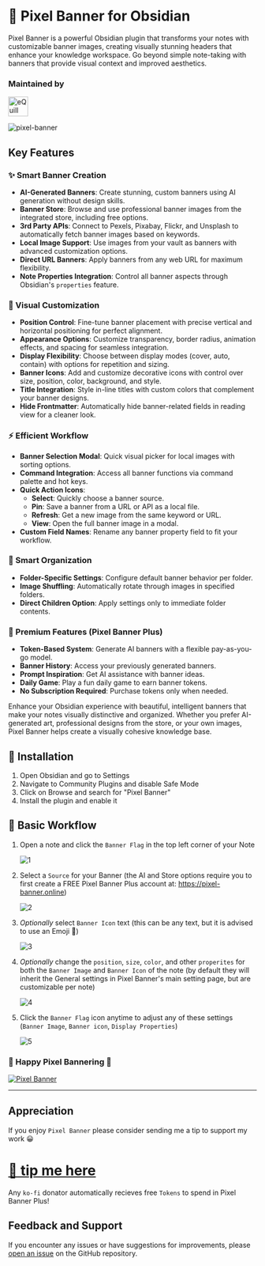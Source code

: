 # 🚩 Pixel Banner for Obsidian

Pixel Banner is a powerful Obsidian plugin that transforms your notes with customizable banner images, creating visually stunning headers that enhance your knowledge workspace. Go beyond simple note-taking with banners that provide visual context and improved aesthetics.

### Maintained by
<a href="https://www.equilllabs.com">
  <img src="https://raw.githubusercontent.com/jparkerweb/eQuill-Labs/refs/heads/main/src/static/images/logo-text-outline.png" alt="eQuill Labs" height="40">
</a>

<br>

![pixel-banner](img/pixel-banner.jpg)

## Key Features

### ✨ Smart Banner Creation
- **AI-Generated Banners**: Create stunning, custom banners using AI generation without design skills.
- **Banner Store**: Browse and use professional banner images from the integrated store, including free options.
- **3rd Party APIs**: Connect to Pexels, Pixabay, Flickr, and Unsplash to automatically fetch banner images based on keywords.
- **Local Image Support**: Use images from your vault as banners with advanced customization options.
- **Direct URL Banners**: Apply banners from any web URL for maximum flexibility.
- **Note Properties Integration**: Control all banner aspects through Obsidian's `properties` feature.

### 🎨 Visual Customization
- **Position Control**: Fine-tune banner placement with precise vertical and horizontal positioning for perfect alignment.
- **Appearance Options**: Customize transparency, border radius, animation effects, and spacing for seamless integration.
- **Display Flexibility**: Choose between display modes (cover, auto, contain) with options for repetition and sizing.
- **Banner Icons**: Add and customize decorative icons with control over size, position, color, background, and style.
- **Title Integration**: Style in-line titles with custom colors that complement your banner designs.
- **Hide Frontmatter**: Automatically hide banner-related fields in reading view for a cleaner look.

### ⚡ Efficient Workflow
- **Banner Selection Modal**: Quick visual picker for local images with sorting options.
- **Command Integration**: Access all banner functions via command palette and hot keys.
- **Quick Action Icons**:
    - **Select**: Quickly choose a banner source.
    - **Pin**: Save a banner from a URL or API as a local file.
    - **Refresh**: Get a new image from the same keyword or URL.
    - **View**: Open the full banner image in a modal.
- **Custom Field Names**: Rename any banner property field to fit your workflow.

### 📂 Smart Organization
- **Folder-Specific Settings**: Configure default banner behavior per folder.
- **Image Shuffling**: Automatically rotate through images in specified folders.
- **Direct Children Option**: Apply settings only to immediate folder contents.

### 💎 Premium Features (Pixel Banner Plus)
- **Token-Based System**: Generate AI banners with a flexible pay-as-you-go model.
- **Banner History**: Access your previously generated banners.
- **Prompt Inspiration**: Get AI assistance with banner ideas.
- **Daily Game**: Play a fun daily game to earn banner tokens.
- **No Subscription Required**: Purchase tokens only when needed.

Enhance your Obsidian experience with beautiful, intelligent banners that make your notes visually distinctive and organized. Whether you prefer AI-generated art, professional designs from the store, or your own images, Pixel Banner helps create a visually cohesive knowledge base.

## 🔧 Installation

1. Open Obsidian and go to Settings
2. Navigate to Community Plugins and disable Safe Mode
3. Click on Browse and search for "Pixel Banner"
4. Install the plugin and enable it

## 🚀 Basic Workflow

1. Open a note and click the `Banner Flag` in the top left corner of your Note  

    ![1](https://raw.githubusercontent.com/jparkerweb/pixel-banner/refs/heads/main/img/1.jpg)

2. Select a `Source` for your Banner (the AI and Store options require you to first create a FREE Pixel Banner Plus account at: https://pixel-banner.online)  

    ![2](https://raw.githubusercontent.com/jparkerweb/pixel-banner/refs/heads/main/img/2.jpg)

3. _Optionally_ select `Banner Icon` text (this can be any text, but it is advised to use an Emoji 🤣)

    ![3](https://raw.githubusercontent.com/jparkerweb/pixel-banner/refs/heads/main/img/3.jpg)

4. _Optionally_ change the `position`, `size`, `color`, and other `properites` for both the `Banner Image` and `Banner Icon` of the note (by default they will inherit the General settings in Pixel Banner's main setting page, but are customizable per note)

    ![4](https://raw.githubusercontent.com/jparkerweb/pixel-banner/refs/heads/main/img/4.jpg)

5. Click the `Banner Flag` icon anytime to adjust any of these settings (`Banner Image`, `Banner icon`, `Display Properties`)

    ![5](https://raw.githubusercontent.com/jparkerweb/pixel-banner/refs/heads/main/img/5.jpg)

### 🎉 Happy Pixel Bannering 🤣

<a href="https://www.youtube.com/watch?v=pJFsMfrWak4">
  <img src="https://pixel-banner.online/img/pixel-banner-logo-v3-trimmed.jpg" alt="Pixel Banner" style="max-width: 400px;">
</a>

---

## Appreciation
If you enjoy `Pixel Banner` please consider sending me a tip to support my work 😀
# [🍵 tip me here](https://ko-fi.com/jparkerweb)
Any `ko-fi` donator automatically recieves free `Tokens` to spend in Pixel Banner Plus!

## Feedback and Support

If you encounter any issues or have suggestions for improvements, please [open an issue](https://github.com/jparkerweb/pixel-banner/issues) on the GitHub repository.
